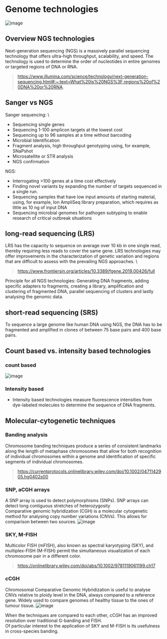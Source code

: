 # Genome technologies
![image](https://user-images.githubusercontent.com/114056080/193546710-e399ccfd-8a91-49ce-a6a2-9376ce81d483.png)

## Overview NGS technologies
Next-generation sequencing (NGS) is a massively parallel sequencing technology that offers ultra-high throughput, scalability, and speed. The technology is used to determine the order of nucleotides in entire genomes or targeted regions of DNA or RNA.
> https://www.illumina.com/science/technology/next-generation-sequencing.html#:~:text=What%20is%20NGS%3F,regions%20of%20DNA%20or%20RNA.
## Sanger vs NGS

 Sanger sequencing: \

- Sequencing single genes
- Sequencing 1-100 amplicon targets at the lowest cost
- Sequencing up to 96 samples at a time without barcoding
- Microbial Identification
- Fragment analysis, high throughput genotyping using, for example, SNaPshot
- Microsatellite or STR analysis
- NGS confirmation

NGS:

- Interrogating >100 genes at a time cost effectively
- Finding novel variants by expanding the number of targets sequenced in a single run.
- Sequencing samples that have low input amounts of starting material, using, for example, Ion AmpliSeq library preparation, which requires as little as 10 ng of input DNA
- Sequencing microbial genomes for pathogen subtyping to enable research of critical outbreak situations
## long-read sequencing (LRS)
LRS has the capacity to sequence on average over 10 kb in one single read, thereby requiring less reads to cover the same gene. LRS technologies may offer improvements in the characterization of genetic variation and regions that are difficult to assess with the prevailing NGS approaches. \
>https://www.frontiersin.org/articles/10.3389/fgene.2019.00426/full

Principle for all NGS technologies: Generating DNA fragments, adding specific adapters to fragments, creating a library, amplification and clustering of fragmented DNA, parallel sequencing of clusters and lastly analysing the genomic data.

## short-read sequencing (SRS)
To sequence a large genome like human DNA using NGS, the DNA has to be fragmented and amplified in clones of between 75 base pairs and 400 base pairs.

## Count based vs. intensity based technologies
### count based
 ![image](https://user-images.githubusercontent.com/114056080/193525072-9fe2e545-696c-4c62-ab1e-735b35b26f1f.png)

 

### Intensity based 
  - Intensity based technologies measure fluorescence intensities from dye-labeled molecules to determine the sequence of DNA fragments.

## Molecular-cytogenetic techniques
### Banding analysis
Chromosome banding techniques produce a series of consistent landmarks along the length of metaphase chromosomes that allow for both recognition of individual chromosomes within a genome and identification of specific segments of individual chromosomes.
>https://currentprotocols.onlinelibrary.wiley.com/doi/10.1002/0471142905.hg0402s00
### SNP, aCGH arrays
A SNP array is used to detect polymorphisms (SNPs). SNP arrays can detect long contiguous stretches of heterozygosity  \
Comparative genomic hybridization (CGH) is a molecular cytogenetic method for analysing copy number variations (CNVs). This allows for comparison between two sources.
![image](https://user-images.githubusercontent.com/114056080/193545371-08c45e83-00a3-4498-8a30-b6bd727cfd16.png)

### SKY, M-FISH
Multicolor FISH (mFISH), also known as spectral karyotyping (SKY), and multiplex-FISH (M-FISH) permit the simultaneous visualization of each chromosome pair in a different color.
>https://onlinelibrary.wiley.com/doi/abs/10.1002/9781119061199.ch17
### cCGH
  Chromosomal Comparative Genomic Hybridization is useful to analyse CNVs relative to ploidy level in the DNA, always compared to a reference gene. Widely used to compare genomes of healthy tissue to the ones of tumour tissue. 
![image](https://user-images.githubusercontent.com/114056080/193545257-a21c8c62-f5f3-44cf-af91-5f16806998d3.png)

When the techniques are compared to each other, cCGH has an improved resolution over traditional G-banding and FISH. \
Of particular interest to the application of SKY and M-FISH is its usefulness in cross-species banding.
